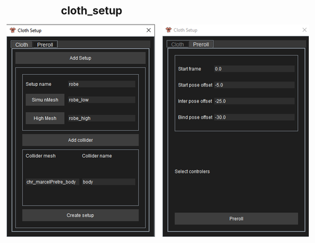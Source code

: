 # cloth_setup

<div style="display: flex; justify-content: center;">
    <img src="https://github.com/DavidDelaunay43/cloth_setup/blob/main/_screenshots/setup.png" alt="drawing" style="margin-right: 10px;">
    <img src="https://github.com/DavidDelaunay43/cloth_setup/blob/main/_screenshots/preroll.png" alt="drawing" style="margin-left: 10px;">
</div>

